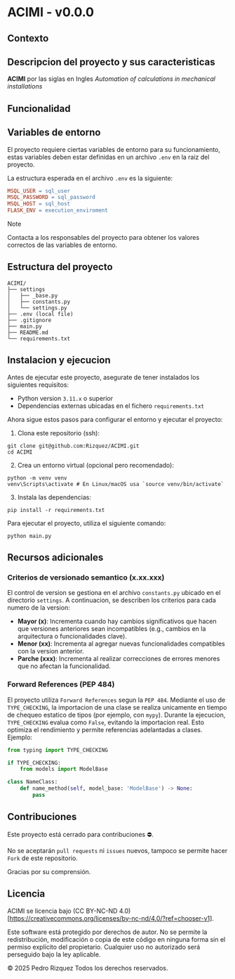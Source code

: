 # ACIMI - v0.0.0

## Contexto

## Descripcion del proyecto y sus caracteristicas
__ACIMI__ por las siglas en Ingles _Automation of calculations in mechanical installations_

## Funcionalidad

## Variables de entorno
El proyecto requiere ciertas variables de entorno para su funcionamiento, estas variables deben estar definidas en un archivo `.env` en la raiz del proyecto.

La estructura esperada en el archivo `.env` es la siguiente:
```makefile
MSQL_USER = sql_user
MSQL_PASSWORD = sql_password
MSQL_HOST = sql_host
FLASK_ENV = execution_enviroment
```

> [!NOTE]
> Contacta a los responsables del proyecto para obtener los valores correctos de las variables de entorno.

## Estructura del proyecto
```
ACIMI/
├── settings
│   ├── _base.py
│   ├── constants.py
│   └── settings.py
├── .env (local file)
├── .gitignore
├── main.py
├── README.md
└── requirements.txt
```

## Instalacion y ejecucion
Antes de ejecutar este proyecto, asegurate de tener instalados los siguientes requisitos:
- Python version `3.11.x` o superior
- Dependencias externas ubicadas en el fichero `requirements.txt`

Ahora sigue estos pasos para configurar el entorno y ejecutar el proyecto:

1. Clona este repositorio (ssh):
```
git clone git@github.com:Rizquez/ACIMI.git
cd ACIMI
```

2. Crea un entorno virtual (opcional pero recomendado):
```
python -m venv venv
venv\Scripts\activate # En Linux/macOS usa `source venv/bin/activate`
```

3. Instala las dependencias:
```
pip install -r requirements.txt
```

Para ejecutar el proyecto, utiliza el siguiente comando:
```
python main.py
```

## Recursos adicionales

### Criterios de versionado semantico (x.xx.xxx)
El control de version se gestiona en el archivo `constants.py` ubicado en el directorio `settings`. A continuacion, se describen los criterios para cada numero de la version:
- __Mayor (x)__: Incrementa cuando hay cambios significativos que hacen que versiones anteriores sean incompatibles (e.g., cambios en la arquitectura o funcionalidades clave).
- __Menor (xx)__: Incrementa al agregar nuevas funcionalidades compatibles con la version anterior.
- __Parche (xxx)__: Incrementa al realizar correcciones de errores menores que no afectan la funcionalidad.

### Forward References (PEP 484)
El proyecto utiliza `Forward References` segun la `PEP 484`. Mediante el uso de `TYPE_CHECKING`, la importacion de una clase se realiza unicamente en tiempo de chequeo estatico de tipos (por ejemplo, con `mypy`). Durante la ejecucion, `TYPE_CHECKING` evalua como `False`, evitando la importacion real. Esto optimiza el rendimiento y permite referencias adelantadas a clases.
Ejemplo:
```python
from typing import TYPE_CHECKING

if TYPE_CHECKING:
    from models import ModelBase

class NameClass:
    def name_method(self, model_base: 'ModelBase') -> None:
        pass
```

## Contribuciones
Este proyecto está cerrado para contribuciones ⛔.

No se aceptarán `pull requests` ni `issues` nuevos, tampoco se permite hacer `Fork` de este repositorio.

Gracias por su comprensión.

## Licencia
ACIMI se licencia bajo (CC BY-NC-ND 4.0)[https://creativecommons.org/licenses/by-nc-nd/4.0/?ref=chooser-v1].

Este software está protegido por derechos de autor. No se permite la redistribución, modificación o copia de este código en ninguna forma sin el permiso explícito del propietario. Cualquier uso no autorizado será perseguido bajo la ley aplicable.

© 2025 Pedro Rizquez Todos los derechos reservados.
